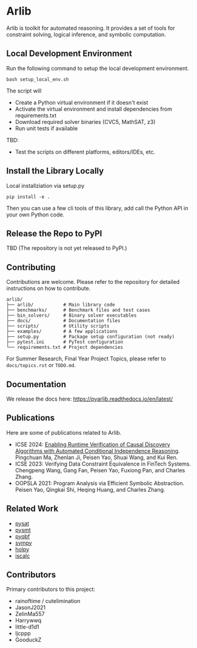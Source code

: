 # Arlib 

Arlib is toolkit for automated reasoning. It provides a set of tools for constraint solving, logical inference, and symbolic computation.


## Local Development Environment

Run the following command to setup the local development environment.
~~~~
bash setup_local_env.sh
~~~~


The script will 
- Create a Python virtual environment if it doesn't exist
- Activate the virtual environment and install dependencies from requirements.txt
- Download required solver binaries (CVC5, MathSAT, z3)
- Run unit tests if available

TBD:
- Test the scripts on different platforms, editors/IDEs, etc.

## Install the Library Locally

Local installziation via setup.py
~~~~
pip install -e .
~~~~

Then you can use a few cli tools of this library, add call the Python API in your own Python code.

## Release the Repo to PyPI

TBD (The repository is not yet released to PyPI.)

## Contributing

Contributions are welcome. Please refer to the repository for detailed instructions on how to contribute. 

~~~~
arlib/
├── arlib/           # Main library code
├── benchmarks/      # Benchmark files and test cases
├── bin_solvers/     # Binary solver executables
├── docs/            # Documentation files
├── scripts/         # Utility scripts
├── examples/        # A few applications
├── setup.py         # Package setup configuration (not ready)
├── pytest.ini       # PyTest configuration
└── requirements.txt # Project dependencies
~~~~

For Summer Research, Final Year Project Topics, please refer to
`docs/topics.rst` or `TODO.md`.

## Documentation

We release the docs here:
https://pyarlib.readthedocs.io/en/latest/


## Publications

Here are some of publications related to Arlib.

- ICSE 2024: [Enabling Runtime Verification of Causal Discovery Algorithms with Automated Conditional Independence Reasoning](https://arxiv.org/pdf/2309.05264.pdf). Pingchuan Ma, Zhenlan Ji, Peisen Yao, Shuai Wang, and Kui Ren. 
- ICSE 2023: Verifying Data Constraint Equivalence in FinTech Systems. Chengpeng Wang, Gang Fan, Peisen Yao, Fuxiong Pan, and Charles Zhang.
- OOPSLA 2021: Program Analysis via Efficient Symbolic Abstraction. Peisen Yao, Qingkai Shi, Heqing Huang, and Charles Zhang.


## Related Work

- [pysat](https://github.com/pysathq/pysat)
- [pysmt](https://github.com/pysmt/pysmt)
- [pyqbf](https://gitlab.sai.jku.at/qbf/pyqbf)
- [sympy](https://github.com/sympy/sympy)
- [holpy](https://github.com/bzhan/holpy)
- [iscalc](https://github.com/bzhan/iscalc)

## Contributors

Primary contributors to this project:
- rainoftime / cutelimination
- JasonJ2021
- ZelinMa557 
- Harrywwq
- little-d1d1
- ljcppp
- GooduckZ

